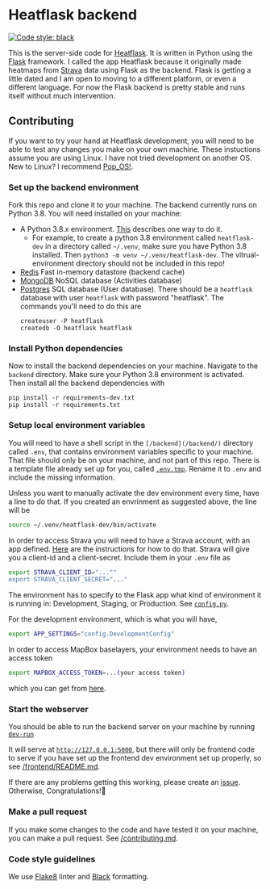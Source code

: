 # Heatflask backend
[![Code style: black](https://img.shields.io/badge/code%20style-black-000000.svg)](https://github.com/psf/black)

This is the server-side code for [Heatflask](https://www.heatflask.com ).  It is written in Python using the [Flask](https://flask.palletsprojects.com/en/1.1.x) framework.  I called the app Heatflask because it originally made heatmaps from [Strava](https://www.strava.com) data using Flask as the backend.  Flask is getting a little dated and I am open to moving to a different platform, or even a different language.  For now the Flask backend is pretty stable and runs itself without much intervention.

## Contributing
If you want to try your hand at Heatflask development, you will need to be able to test any changes you make on your own machine.  These instuctions assume you are using Linux.  I have not tried development on another OS. New to Linux? I recommend [Pop_OS!](https://system76.com/pop).

### Set up the backend environment
Fork this repo and clone it to your machine.   The backend currently runs on Python 3.8. You will need installed on your machine:
  * A Python 3.8.x environment. [This](https://docs.python.org/3/library/venv.html) describes one way to do it.
    * For example, to create a python 3.8 environment called `heatflask-dev` in a directory called `~/.venv`, make sure you have Python 3.8 installed. Then `python3 -m venv ~/.venv/heatflask-dev`.  The vitrual-environment directory should not be included in this repo!
  * [Redis](https://redis.io) Fast in-memory datastore (backend cache)
  * [MongoDB](https://www.mongodb.com) NoSQL database (Activities database)
  * [Postgres](https://www.postgresql.org) SQL database (User database).  There should be a `heatflask` database with user `heatflask` with password "heatflask".
    The commands you'll need to do this are
      ```
      createuser -P heatflask
      createdb -O heatflask heatflask
      ```
### Install Python dependencies
Now to install the backend dependencies on your machine. Navigate to the `backend` directory.  Make sure your Python 3.8 environment is activated.  Then install all the backend dependencies with
```
pip install -r requirements-dev.txt
pip install -r requirements.txt
```

### Setup local environment variables
You will need to have a shell script in the `[/backend](/backend/)` directory called `.env`, that contains environment variables specific to your machine.  That file should only be on your machine, and not part of this repo.
There is a template file already set up for you, called [`.env.tmp`](/backend/.env.tmp).  Rename it to `.env` and include the missing information.

Unless you want to manually activate the dev environment every time, have a line to do that. If you created an envrinment as suggested above, the line will be
```bash
source ~/.venv/heatflask-dev/bin/activate
```


In order to access Strava you will need to have a Strava account, with an app defined.  [Here](https://developers.strava.com/docs/getting-started/) are the instructions for how to do that.  Strava will give you a client-id and a client-secret.  Include them in your `.env` file as

```bash
export STRAVA_CLIENT_ID="...""
export STRAVA_CLIENT_SECRET="..."
```

The environment has to specify to the Flask app what kind of environment it is running in: Development, Staging, or Production. See [`config.py`](/backend/config.py).

For the development environment, which is what you will have,
```bash
export APP_SETTINGS="config.DevelopmentConfig"
```

In order to access MapBox baselayers, your environment needs to have an access token
```bash
export MAPBOX_ACCESS_TOKEN=...(your access token)
```
which you can get from [here](https://docs.mapbox.com/help/how-mapbox-works/access-tokens).


### Start the webserver
You should be able to run the backend server on your machine by running [`dev-run`](/backend/dev-run)

It will serve at [`http://127.0.0.1:5000`](http://127.0.0.1:5000), but there will only be frontend code to serve if you have set up the frontend dev environment set up properly, so see [/frontend/README.md](/frontend/README.md).

If there are any problems getting this working, please create an [issue](https://github.com/ebrensi/heatflask/issues). Otherwise, Congratulations!🥳

### Make a pull request
If you make some changes to the code and have tested it on your machine, you can make a pull request. See [/contributing.md](/contributing.md).

### Code style guidelines
We use [Flake8](https://flake8.pycqa.org/en/latest/#) linter and [Black](https://black.readthedocs.io/en/stable) formatting.


